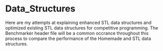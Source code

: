 # Data_Structures
Here are my attempts at explaining enhanced STL data structures and optimized existing STL data structures for competitive programming.
The Benchmarker header file will be a common occrance throughout this process to compare the performance of the Homemade and STL data structures.
